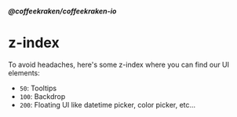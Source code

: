 <!--
/**
 * @name            z-index
 * @namespace       doc.css
 * @type            Markdown
 * @platform        md
 * @status          stable
 * @menu            Documentation / CSS           /doc/css/z-index
 *
 * @since           2.0.0
 * @author    Olivier Bossel <olivier.bossel@gmail.com> (https://coffeekraken.io)
 */
-->

<!-- image -->

<!-- header -->
##### @coffeekraken/coffeekraken-io



# z-index

To avoid headaches, here's some z-index where you can find our UI elements:

- `50`: Tooltips
- `100`: Backdrop
- `200`: Floating UI like datetime picker, color picker, etc...

